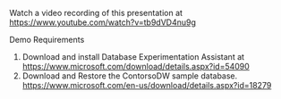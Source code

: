 Watch a video recording of this presentation at https://www.youtube.com/watch?v=tb9dVD4nu9g

Demo Requirements
1. Download and install Database Experimentation Assistant at https://www.microsoft.com/download/details.aspx?id=54090
2. Download and Restore the ContorsoDW sample database. https://www.microsoft.com/en-us/download/details.aspx?id=18279
   

